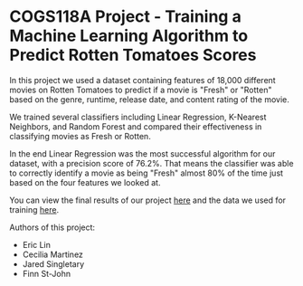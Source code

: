 # COGS118A Project - Training a Machine Learning Algorithm to Predict Rotten Tomatoes Scores

In this project we used a dataset containing features of 18,000 different movies on Rotten Tomatoes to predict if a movie is "Fresh" or "Rotten" based on the genre, runtime, release date, and content rating of the movie. 

We trained several classifiers including Linear Regression, K-Nearest Neighbors, and Random Forest and compared their effectiveness in classifying movies as Fresh or Rotten. 

In the end Linear Regression was the most successful algorithm for our dataset, with a precision score of 76.2%. That means the classifier was able to correctly identify a movie as being "Fresh" almost 80% of the time just based on the four features we looked at. 

You can view the final results of our project [here](https://github.com/J-Singletary/RottenTomatoes-MLProject/blob/main/FinalProjectGroup028-Wi23.ipynb) and the data we used for training [here](https://github.com/J-Singletary/RottenTomatoes-MLProject/tree/main/data). 



Authors of this project:
- Eric Lin
- Cecilia Martinez
- Jared Singletary
- Finn St-John
